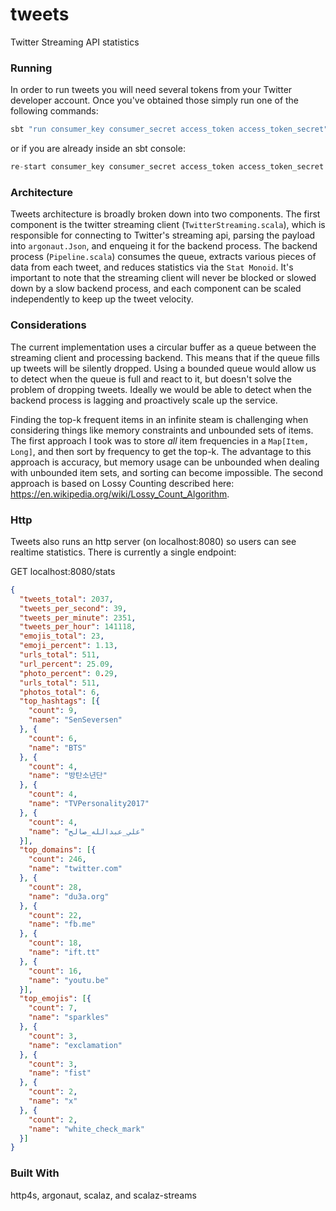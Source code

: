 # tweets

Twitter Streaming API statistics

### Running

In order to run tweets you will need several tokens from your Twitter developer account. Once you've obtained those simply run one of the following commands: 

```scala
sbt "run consumer_key consumer_secret access_token access_token_secret"
```

or if you are already inside an sbt console:

```scala
re-start consumer_key consumer_secret access_token access_token_secret
```

### Architecture

Tweets architecture is broadly broken down into two components. The first component is the twitter streaming client (`TwitterStreaming.scala`), which is responsible for connecting to Twitter's streaming api, parsing the payload into `argonaut.Json`, and enqueing it for the backend process. The backend process (`Pipeline.scala`) consumes the queue, extracts various pieces of data from each tweet, and reduces statistics via the `Stat Monoid`. It's important to note that the streaming client will never be blocked or slowed down by a slow backend process, and each component can be scaled independently to keep up the tweet velocity.

### Considerations

The current implementation uses a circular buffer as a queue between the streaming client and processing backend. This means that if the queue fills up tweets will be silently dropped. Using a bounded queue would allow us to detect when the queue is full and react to it, but doesn't solve the problem of dropping tweets. Ideally we would be able to detect when the backend process is lagging and proactively scale up the service.

Finding the top-k frequent items in an infinite steam is challenging when considering things like memory constraints and unbounded sets of items. The first approach I took was to store *all* item frequencies in a `Map[Item, Long]`, and then sort by frequency to get the top-k. The advantage to this approach is accuracy, but memory usage can be unbounded when dealing with unbounded item sets, and sorting can become impossible. The second approach is based on Lossy Counting described here: https://en.wikipedia.org/wiki/Lossy_Count_Algorithm.



### Http

Tweets also runs an http server (on localhost:8080) so users can see realtime statistics. There is currently a single endpoint:

GET localhost:8080/stats

```json
{
  "tweets_total": 2037,
  "tweets_per_second": 39,
  "tweets_per_minute": 2351,
  "tweets_per_hour": 141118,
  "emojis_total": 23,
  "emoji_percent": 1.13,
  "urls_total": 511,
  "url_percent": 25.09,
  "photo_percent": 0.29,
  "urls_total": 511,
  "photos_total": 6,
  "top_hashtags": [{
    "count": 9,
    "name": "SenSeversen"
  }, {
    "count": 6,
    "name": "BTS"
  }, {
    "count": 4,
    "name": "방탄소년단"
  }, {
    "count": 4,
    "name": "TVPersonality2017"
  }, {
    "count": 4,
    "name": "علي_عبدالله_صالح"
  }],
  "top_domains": [{
    "count": 246,
    "name": "twitter.com"
  }, {
    "count": 28,
    "name": "du3a.org"
  }, {
    "count": 22,
    "name": "fb.me"
  }, {
    "count": 18,
    "name": "ift.tt"
  }, {
    "count": 16,
    "name": "youtu.be"
  }],
  "top_emojis": [{
    "count": 7,
    "name": "sparkles"
  }, {
    "count": 3,
    "name": "exclamation"
  }, {
    "count": 3,
    "name": "fist"
  }, {
    "count": 2,
    "name": "x"
  }, {
    "count": 2,
    "name": "white_check_mark"
  }]
}
```

### Built With

http4s, argonaut, scalaz, and scalaz-streams
